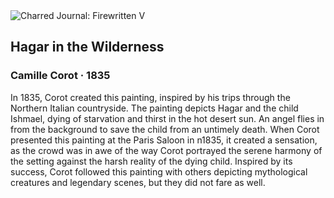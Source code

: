<div class="artwork-of-the-day">
  <div class="container">
    <div class="img-wrapper">
      <img
        src="https://uploads8.wikiart.org/images/camille-corot/hagar-in-the-wilderness.jpg!Large.jpg"
        alt="Charred Journal: Firewritten V" />
    </div>
    <div class="artwork-detail">
      <div class="artwork-origin"> 
        <h2 class="artwork-name">Hagar in the Wilderness</h2>
        <h3 class="artist">
          Camille Corot
                    ·  1835
        </h3>
      </div>
      <p class="description">
        <span class="artwork-description-text ng-binding" ng-bind-html="viewModel.ArtworkOfTheDay.Description | unsafe">In 1835, Corot created this painting, inspired by his trips through the Northern Italian countryside. The painting depicts Hagar and the child Ishmael, dying of starvation and thirst in the hot desert sun. An angel flies in from the background to save the child from an untimely death. When Corot presented this painting at the Paris Saloon in n1835, it created a sensation, as the crowd was in awe of the way Corot portrayed the serene harmony of the setting against the harsh reality of the dying child. Inspired by its success, Corot followed this painting with others depicting mythological creatures and legendary scenes, but they did not fare as well. </span>
                        <div class="text-shadow-container" ng-show="showShadow" style=""></div>
      </p>
    </div>
  </div>

</div>
